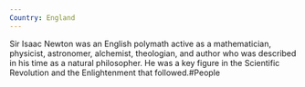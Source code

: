 ```yaml
---
Country: England
---
```

Sir Isaac Newton was an English polymath active as a mathematician, physicist, astronomer, alchemist, theologian, and author who was described in his time as a natural philosopher. He was a key figure in the Scientific Revolution and the Enlightenment that followed.#People 

